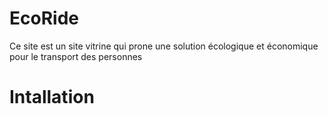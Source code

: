 #  EcoRide
Ce site est un site vitrine qui prone une solution écologique et économique pour le transport des personnes

# Intallation
